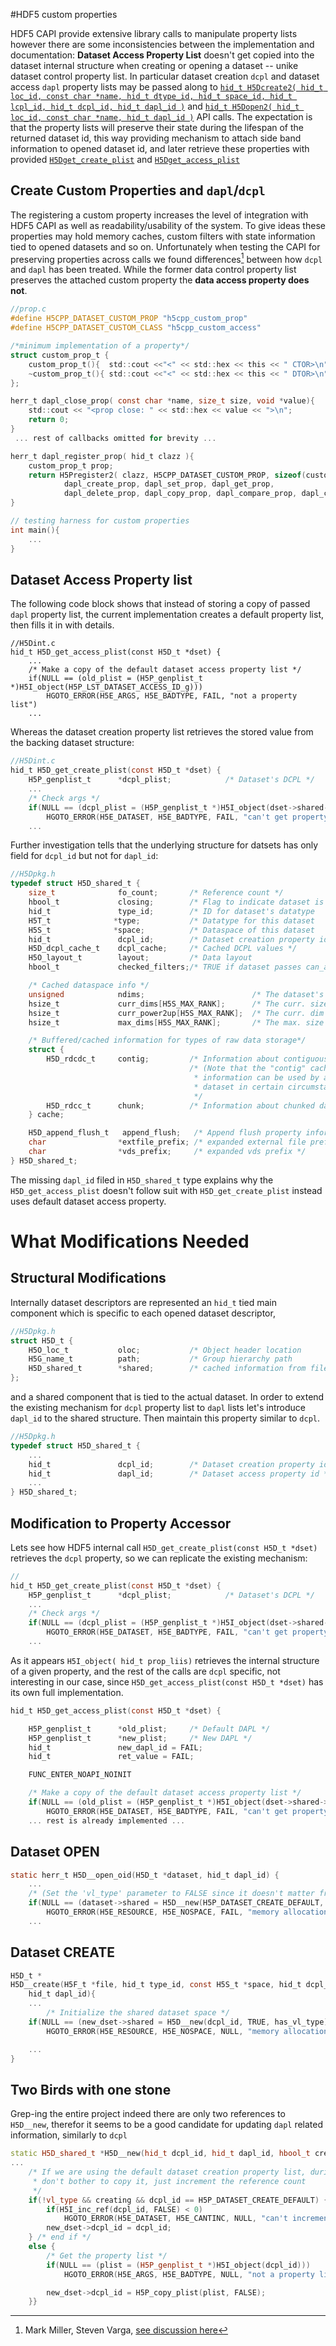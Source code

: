 
#HDF5 custom properties

HDF5 CAPI provide extensive library calls to manipulate property lists however there are some inconsistencies between the implementation and documentation: **Dataset Access Property List** doesn't get copied into the dataset internal structure when creating or opening a dataset -- unike dataset control property list. 
In particular dataset creation `dcpl` and dataset access `dapl` property lists may be passed along to [`hid_t H5Dcreate2( hid_t loc_id, const char *name, hid_t dtype_id, hid_t space_id, hid_t lcpl_id, hid_t dcpl_id, hid_t dapl_id )`][create] and [`hid_t H5Dopen2( hid_t loc_id, const char *name, hid_t dapl_id )`][open]
API calls. The expectation is that the property lists will preserve their state during the lifespan of the returned dataset id, this way providing mechanism to attach side band information to opened dataset id, and later retrieve these properties with provided [`H5Dget_create_plist`][get_dcpl] and [`H5Dget_access_plist`][get_dapl]

## Create Custom Properties and `dapl`/`dcpl`
The registering a custom property increases the level of integration with HDF5 CAPI as well as readability/usability of the system. To give ideas these properties may hold memory caches, custom filters with state information tied to opened datasets and so on. Unfortunately when testing the CAPI for preserving properties across calls we found differences[^1] between how `dcpl` and `dapl` has been treated. While the former data control property list preserves the attached custom property the **data access property does not**.

[^1]: Mark Miller, Steven Varga, [see discussion here](https://forum.hdfgroup.org/t/why-do-filters-have-an-upper-limit-for-cd-nelmts/6251/6)

```c
//prop.c
#define H5CPP_DATASET_CUSTOM_PROP "h5cpp_custom_prop"
#define H5CPP_DATASET_CUSTOM_CLASS "h5cpp_custom_access"

/*minimum implementation of a property*/
struct custom_prop_t {
	custom_prop_t(){  std::cout <<"<" << std::hex << this << " CTOR>\n"; }
	~custom_prop_t(){ std::cout <<"<" << std::hex << this << " DTOR>\n"; }
};

herr_t dapl_close_prop( const char *name, size_t size, void *value){
	std::cout << "<prop close: " << std::hex << value << ">\n";
	return 0;
}
 ... rest of callbacks omitted for brevity ... 

herr_t dapl_register_prop( hid_t clazz ){
	custom_prop_t prop;
	return H5Pregister2( clazz, H5CPP_DATASET_CUSTOM_PROP, sizeof(custom_prop_t), &prop,
			dapl_create_prop, dapl_set_prop, dapl_get_prop, 
			dapl_delete_prop, dapl_copy_prop, dapl_compare_prop, dapl_close_prop );
}

// testing harness for custom properties
int main(){
	...
}
```

## Dataset Access Property list
The following code block shows that instead of storing a copy of passed `dapl` property list, the current implementation creates a default property list, then fills it in with details.
```
//H5Dint.c
hid_t H5D_get_access_plist(const H5D_t *dset) {
	...
    /* Make a copy of the default dataset access property list */
    if(NULL == (old_plist = (H5P_genplist_t *)H5I_object(H5P_LST_DATASET_ACCESS_ID_g)))
        HGOTO_ERROR(H5E_ARGS, H5E_BADTYPE, FAIL, "not a property list") 
	...
```
Whereas the dataset creation property list retrieves the stored value from the backing dataset structure:
```c
//H5Dint.c
hid_t H5D_get_create_plist(const H5D_t *dset) {
    H5P_genplist_t      *dcpl_plist;            /* Dataset's DCPL */
	...
    /* Check args */
    if(NULL == (dcpl_plist = (H5P_genplist_t *)H5I_object(dset->shared->dcpl_id)))
        HGOTO_ERROR(H5E_DATASET, H5E_BADTYPE, FAIL, "can't get property list")
	...
```
Further investigation tells that the underlying structure for datsets has only field for `dcpl_id` but not for `dapl_id`:
```c
//H5Dpkg.h
typedef struct H5D_shared_t {
    size_t              fo_count;       /* Reference count */
    hbool_t             closing;        /* Flag to indicate dataset is closing */
    hid_t               type_id;        /* ID for dataset's datatype    */
    H5T_t              *type;           /* Datatype for this dataset     */
    H5S_t              *space;          /* Dataspace of this dataset    */
    hid_t               dcpl_id;        /* Dataset creation property id */
    H5D_dcpl_cache_t    dcpl_cache;     /* Cached DCPL values */
    H5O_layout_t        layout;         /* Data layout                  */
    hbool_t             checked_filters;/* TRUE if dataset passes can_apply check */

    /* Cached dataspace info */
    unsigned            ndims;                        /* The dataset's dataspace rank */
    hsize_t             curr_dims[H5S_MAX_RANK];      /* The curr. size of dataset dimensions */
    hsize_t             curr_power2up[H5S_MAX_RANK];  /* The curr. dim sizes, rounded up to next power of 2 */
    hsize_t             max_dims[H5S_MAX_RANK];       /* The max. size of dataset dimensions */

    /* Buffered/cached information for types of raw data storage*/
    struct {
        H5D_rdcdc_t     contig;         /* Information about contiguous data */
                                        /* (Note that the "contig" cache
                                         * information can be used by a chunked
                                         * dataset in certain circumstances)
                                         */
        H5D_rdcc_t      chunk;          /* Information about chunked data */
    } cache;

    H5D_append_flush_t   append_flush;   /* Append flush property information */
    char                *extfile_prefix; /* expanded external file prefix */
    char                *vds_prefix;     /* expanded vds prefix */
} H5D_shared_t;
```
The missing `dapl_id` filed in `H5D_shared_t` type explains why the `H5D_get_access_plist` doesn't follow suit with `H5D_get_create_plist` instead uses default dataset access property.


# What Modifications Needed 
## Structural Modifications
Internally dataset descriptors are represented an `hid_t` tied main component which is specific to each opened dataset descriptor,
```c
//H5Dpkg.h
struct H5D_t {
    H5O_loc_t           oloc;           /* Object header location       */
    H5G_name_t          path;           /* Group hierarchy path         */
    H5D_shared_t        *shared;        /* cached information from file */
};
```
and a shared component that is tied to the actual dataset. In order to extend the existing mechanism for `dcpl` property list to `dapl` lists 
let's introduce `dapl_id` to the shared structure. Then maintain this property similar to `dcpl`.
```c
//H5Dpkg.h
typedef struct H5D_shared_t {
    ...
	hid_t               dcpl_id;        /* Dataset creation property id */
    hid_t               dapl_id;        /* Dataset access property id */
	...
} H5D_shared_t;
```

## Modification to Property Accessor
Lets see how HDF5 internal call `H5D_get_create_plist(const H5D_t *dset)` retrieves the `dcpl` property, so we can replicate the existing mechanism:
```c
//
hid_t H5D_get_create_plist(const H5D_t *dset) {
    H5P_genplist_t      *dcpl_plist;            /* Dataset's DCPL */
	...
    /* Check args */
    if(NULL == (dcpl_plist = (H5P_genplist_t *)H5I_object(dset->shared->dcpl_id)))
        HGOTO_ERROR(H5E_DATASET, H5E_BADTYPE, FAIL, "can't get property list")
	...
```
As it appears `H5I_object( hid_t prop_liis)` retrieves the internal structure of a given property, and the rest of the calls are `dcpl` specific, not interesting in our case, since `H5D_get_access_plist(const H5D_t *dset)` has its own full implementation.

```c
hid_t H5D_get_access_plist(const H5D_t *dset) {

    H5P_genplist_t      *old_plist;     /* Default DAPL */
    H5P_genplist_t      *new_plist;     /* New DAPL */
    hid_t               new_dapl_id = FAIL;
    hid_t               ret_value = FAIL;

    FUNC_ENTER_NOAPI_NOINIT

    /* Make a copy of the default dataset access property list */
	if(NULL == (old_plist = (H5P_genplist_t *)H5I_object(dset->shared->dapl_id)))
        HGOTO_ERROR(H5E_DATASET, H5E_BADTYPE, FAIL, "can't get property list")
	... rest is already implemented ... 
```

## Dataset OPEN

```c
static herr_t H5D__open_oid(H5D_t *dataset, hid_t dapl_id) {
	...
    /* (Set the 'vl_type' parameter to FALSE since it doesn't matter from here) */
    if(NULL == (dataset->shared = H5D__new(H5P_DATASET_CREATE_DEFAULT, FALSE, FALSE)))
        HGOTO_ERROR(H5E_RESOURCE, H5E_NOSPACE, FAIL, "memory allocation failed")
	...
```

## Dataset CREATE
```c
H5D_t *
H5D__create(H5F_t *file, hid_t type_id, const H5S_t *space, hid_t dcpl_id,
    hid_t dapl_id){
	...
	    /* Initialize the shared dataset space */
    if(NULL == (new_dset->shared = H5D__new(dcpl_id, TRUE, has_vl_type)))
        HGOTO_ERROR(H5E_RESOURCE, H5E_NOSPACE, NULL, "memory allocation failed")

	...
}
```

## Two Birds with one stone
Grep-ing the entire project indeed there are only two references to `H5D__new`, therefor it seems to be a good 
candidate for updating `dapl` related information, similarly to `dcpl`

```cpp
static H5D_shared_t *H5D__new(hid_t dcpl_id, hid_t dapl_id, hbool_t creating, hbool_t vl_type){
...
    /* If we are using the default dataset creation property list, during creation
     * don't bother to copy it, just increment the reference count
     */
    if(!vl_type && creating && dcpl_id == H5P_DATASET_CREATE_DEFAULT) {
        if(H5I_inc_ref(dcpl_id, FALSE) < 0)
            HGOTO_ERROR(H5E_DATASET, H5E_CANTINC, NULL, "can't increment default DCPL ID")
        new_dset->dcpl_id = dcpl_id;
    } /* end if */
    else {
        /* Get the property list */
        if(NULL == (plist = (H5P_genplist_t *)H5I_object(dcpl_id)))
            HGOTO_ERROR(H5E_ARGS, H5E_BADTYPE, NULL, "not a property list")

        new_dset->dcpl_id = H5P_copy_plist(plist, FALSE);
    }}
```




[create]: https://support.hdfgroup.org/HDF5/doc/RM/RM_H5D.html#Dataset-Create2
[open]: https://support.hdfgroup.org/HDF5/doc/RM/RM_H5D.html#Dataset-Open2
[register]: https://support.hdfgroup.org/HDF5/doc/RM/RM_H5P.html#Property-Register2
[get_dcpl]: https://support.hdfgroup.org/HDF5/doc/RM/RM_H5D.html#Dataset-GetCreatePlist
[get_dapl]: https://support.hdfgroup.org/HDF5/doc/RM/RM_H5D.html#Dataset-GetAccessPlist
